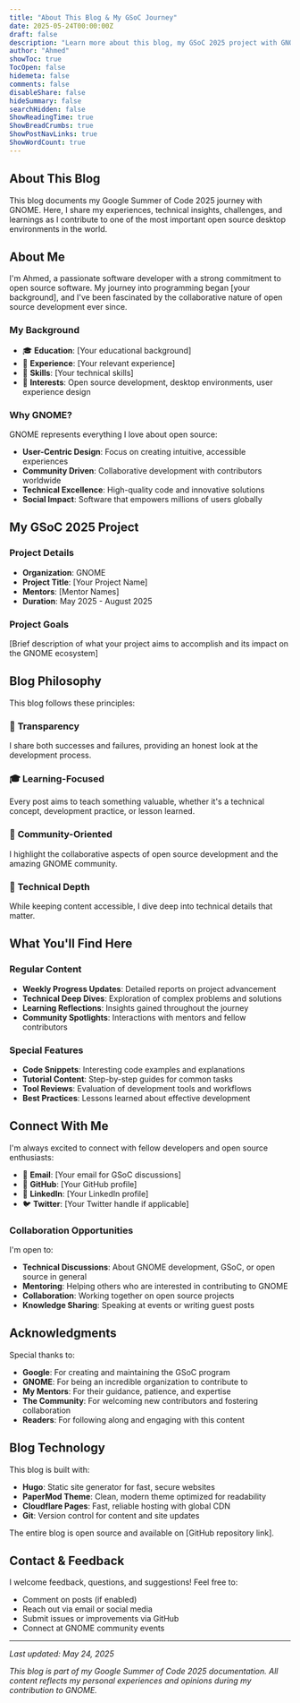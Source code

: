 ```yaml
---
title: "About This Blog & My GSoC Journey"
date: 2025-05-24T00:00:00Z
draft: false
description: "Learn more about this blog, my GSoC 2025 project with GNOME, and my background in open source development."
author: "Ahmed"
showToc: true
TocOpen: false
hidemeta: false
comments: false
disableShare: false
hideSummary: false
searchHidden: false
ShowReadingTime: true
ShowBreadCrumbs: true
ShowPostNavLinks: true
ShowWordCount: true
---
```


## About This Blog

This blog documents my Google Summer of Code 2025 journey with GNOME. Here, I share my experiences, technical insights, challenges, and learnings as I contribute to one of the most important open source desktop environments in the world.

## About Me

I'm Ahmed, a passionate software developer with a strong commitment to open source software. My journey into programming began [your background], and I've been fascinated by the collaborative nature of open source development ever since.

### My Background
- 🎓 **Education**: [Your educational background]
- 💼 **Experience**: [Your relevant experience]
- 🔧 **Skills**: [Your technical skills]
- 🌟 **Interests**: Open source development, desktop environments, user experience design

### Why GNOME?

GNOME represents everything I love about open source:
- **User-Centric Design**: Focus on creating intuitive, accessible experiences
- **Community Driven**: Collaborative development with contributors worldwide
- **Technical Excellence**: High-quality code and innovative solutions
- **Social Impact**: Software that empowers millions of users globally

## My GSoC 2025 Project

### Project Details
- **Organization**: GNOME
- **Project Title**: [Your Project Name]
- **Mentors**: [Mentor Names]
- **Duration**: May 2025 - August 2025

### Project Goals
[Brief description of what your project aims to accomplish and its impact on the GNOME ecosystem]

## Blog Philosophy

This blog follows these principles:

### 📖 **Transparency**
I share both successes and failures, providing an honest look at the development process.

### 🎓 **Learning-Focused**
Every post aims to teach something valuable, whether it's a technical concept, development practice, or lesson learned.

### 🤝 **Community-Oriented**
I highlight the collaborative aspects of open source development and the amazing GNOME community.

### 🔧 **Technical Depth**
While keeping content accessible, I dive deep into technical details that matter.

## What You'll Find Here

### Regular Content
- **Weekly Progress Updates**: Detailed reports on project advancement
- **Technical Deep Dives**: Exploration of complex problems and solutions
- **Learning Reflections**: Insights gained throughout the journey
- **Community Spotlights**: Interactions with mentors and fellow contributors

### Special Features
- **Code Snippets**: Interesting code examples and explanations
- **Tutorial Content**: Step-by-step guides for common tasks
- **Tool Reviews**: Evaluation of development tools and workflows
- **Best Practices**: Lessons learned about effective development

## Connect With Me

I'm always excited to connect with fellow developers and open source enthusiasts:

- 📧 **Email**: [Your email for GSoC discussions]
- 🐙 **GitHub**: [Your GitHub profile]
- 💼 **LinkedIn**: [Your LinkedIn profile]
- 🐦 **Twitter**: [Your Twitter handle if applicable]

### Collaboration Opportunities

I'm open to:
- **Technical Discussions**: About GNOME development, GSoC, or open source in general
- **Mentoring**: Helping others who are interested in contributing to GNOME
- **Collaboration**: Working together on open source projects
- **Knowledge Sharing**: Speaking at events or writing guest posts

## Acknowledgments

Special thanks to:
- **Google**: For creating and maintaining the GSoC program
- **GNOME**: For being an incredible organization to contribute to
- **My Mentors**: For their guidance, patience, and expertise
- **The Community**: For welcoming new contributors and fostering collaboration
- **Readers**: For following along and engaging with this content

## Blog Technology

This blog is built with:
- **Hugo**: Static site generator for fast, secure websites
- **PaperMod Theme**: Clean, modern theme optimized for readability
- **Cloudflare Pages**: Fast, reliable hosting with global CDN
- **Git**: Version control for content and site updates

The entire blog is open source and available on [GitHub repository link].

## Contact & Feedback

I welcome feedback, questions, and suggestions! Feel free to:
- Comment on posts (if enabled)
- Reach out via email or social media
- Submit issues or improvements via GitHub
- Connect at GNOME community events

---

*Last updated: May 24, 2025*

*This blog is part of my Google Summer of Code 2025 documentation. All content reflects my personal experiences and opinions during my contribution to GNOME.*
